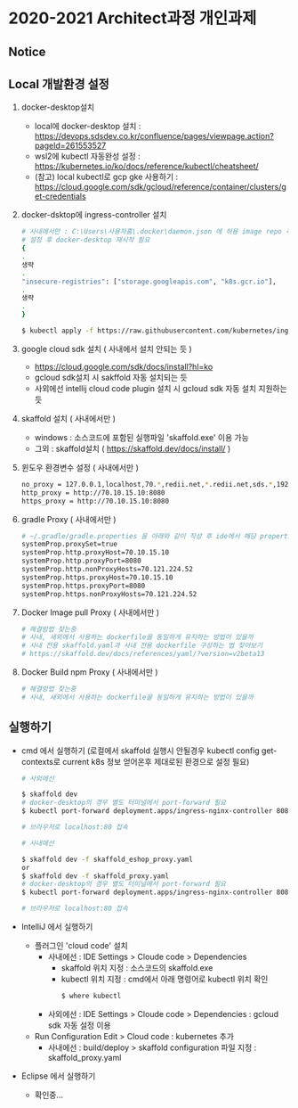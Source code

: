 # 2020-2021 Architect과정 개인과제

## Notice

## Local 개발환경 설정
1. docker-desktop설치
    - local에 docker-desktop 설치 : https://devops.sdsdev.co.kr/confluence/pages/viewpage.action?pageId=261553527
    - wsl2에 kubectl 자동완성 설정 : https://kubernetes.io/ko/docs/reference/kubectl/cheatsheet/
    - (참고) local kubectl로 gcp gke 사용하기 : https://cloud.google.com/sdk/gcloud/reference/container/clusters/get-credentials


2. docker-dsktop에 ingress-controller 설치
    ```bash
    # 사내에서만 : C:\Users\사용자홈\.docker\daemon.json 에 허용 image repo 추가
    # 설정 후 docker-desktop 재시작 필요
    {
    .
    생략
    .
    "insecure-registries": ["storage.googleapis.com", "k8s.gcr.io"],
    .
    생략
    .
    }
    ```   

    ``` bash
    $ kubectl apply -f https://raw.githubusercontent.com/kubernetes/ingress-nginx/controller-v0.41.2/deploy/static/provider/cloud/deploy.yaml
    ```

3. google cloud sdk 설치 ( 사내에서 설치 안되는 듯 )
    - https://cloud.google.com/sdk/docs/install?hl=ko
    - gcloud sdk설치 시 sakffold 자동 설치되는 듯
    - 사외에선 intellij cloud code plugin 설치 시 gcloud sdk 자동 설치 지원하는 듯 


4. skaffold 설치 ( 사내에서만 )
    - windows : 소스코드에 포함된 실행파일 'skaffold.exe' 이용 가능
    - 그외 : skaffold설치 ( https://skaffold.dev/docs/install/ )
    

5. 윈도우 환경변수 설정 ( 사내에서만 )
    ```bash
    no_proxy = 127.0.0.1,localhost,70.*,redii.net,*.redii.net,sds.*,192.168.*,code.sds*,10.224.*,*.docker.internal
    http_proxy = http://70.10.15.10:8080
    https_proxy = http://70.10.15.10:8080
    ```

4. gradle Proxy ( 사내에서만 )
    ``` bash
    # ~/.gradle/gradle.properties 을 아래와 같이 작성 후 ide에서 해당 properties파일 사용하는지 확인
    systemProp.proxySet=true
    systemProp.http.proxyHost=70.10.15.10
    systemProp.http.proxyPort=8080
    systemProp.http.nonProxyHosts=70.121.224.52
    systemProp.https.proxyHost=70.10.15.10
    systemProp.https.proxyPort=8080
    systemProp.https.nonProxyHosts=70.121.224.52
    ```
5. Docker Image pull Proxy ( 사내에서만 )
    ``` bash
    # 해결방법 찾는중
    # 사내, 새외에서 사용하는 dockerfile을 동일하게 유지하는 방법이 있을까
    # 사내 전용 skaffold.yaml과 사내 전용 dockerfile 구성하는 법 찾아보기
    # https://skaffold.dev/docs/references/yaml/?version=v2beta13
    ```

6. Docker Build npm Proxy ( 사내에서만 )
    ``` bash
    # 해결방법 찾는중
    # 사내, 새외에서 사용하는 dockerfile을 동일하게 유지하는 방법이 있을까
    ```

## 실행하기
- cmd 에서 실행하기 (로컬에서 skaffold 실행시 안될경우 kubectl config get-contexts로 current k8s 정보 얻어온후 제대로된 환경으로 설정 필요)
  ``` bash
  # 사외에선
  
  $ skaffold dev
  # docker-desktop의 경우 별도 터미널에서 port-forward 필요
  $ kubectl port-forward deployment.apps/ingress-nginx-controller 8080:80 -n ingress-nginx
  
  # 브라우저로 localhost:80 접속
  ```
  ``` bash
  # 사내에선
  
  $ skaffold dev -f skaffold_eshop_proxy.yaml
  or
  $ skaffold dev -f skaffold_proxy.yaml
  # docker-desktop의 경우 별도 터미널에서 port-forward 필요
  $ kubectl port-forward deployment.apps/ingress-nginx-controller 8080:80 -n ingress-nginx
  
  # 브라우저로 localhost:80 접속
  ```

- IntelliJ 에서 실행하기
    - 플러그인 'cloud code' 설치
        - 사내에선 : IDE Settings > Cloude code > Dependencies
          - skaffold 위치 지정 : 소스코드의 skaffold.exe
          - kubectl 위치 지정 : cmd에서 아래 명령어로 kubectl 위치 확인
            ```bash
            $ where kubectl
            ```
        - 사외에선 : IDE Settings > Cloude code > Dependencies : gcloud sdk 자동 설정 이용 
    - Run Configuration Edit > Cloud code : kubernetes 추가
        - 사내에선 : build/deploy > skaffold configuration 파일 지정 : skaffold_proxy.yaml


- Eclipse 에서 실행하기
    - 확인중...
